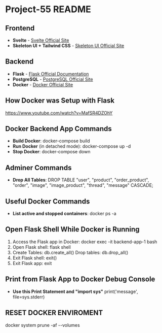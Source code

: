 # Project-55 README

## Frontend
- **Svelte** - [Svelte Official Site](https://svelte.dev/)
- **Skeleton UI + Tailwind CSS** - [Skeleton UI Official Site](https://www.skeleton.dev/)

## Backend
- **Flask** - [Flask Official Documentation](https://flask.palletsprojects.com/en/stable/)
- **PostgreSQL** - [PostgreSQL Official Site](https://www.postgresql.org/)
- **Docker** - [Docker Official Site](https://www.docker.com/)

## How Docker was Setup with Flask
  https://www.youtube.com/watch?v=MafSR4DZOhY

## Docker Backend App Commands
- **Build Docker**: 
  docker-compose build
- **Run Docker** (in detached mode):
  docker-compose up -d
- **Stop Docker**:
  docker-compose down

## Adminer Commands
- **Drop All Tables**: 
  DROP TABLE "user", "product", "order_product", "order", "image", "image_product", "thread", "message" CASCADE; 

## Useful Docker Commands
- **List active and stopped containers**:
  docker ps -a

## Open Flask Shell While Docker is Running
1. Access the Flask app in Docker:
   docker exec -it backend-app-1 bash
2. Open Flask shell:
   flask shell
3. Create Tables:
   db.create_all()
Drop tables:
db.drop_all()
4. Exit Flask shell:
   exit()
5. Exit Flask app:
   exit

## Print from Flask App to Docker Debug Console
- **Use this Print Statement and "import sys"**
  print('message', file=sys.stderr)

## RESET DOCKER ENVIROMENT
  docker system prune -af --volumes